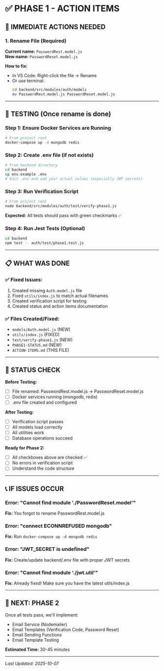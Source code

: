 # ✅ PHASE 1 - ACTION ITEMS

## 🔧 **IMMEDIATE ACTIONS NEEDED**

### 1. Rename File (Required)
**Current name:** `PasswordRest.model.js`  
**New name:** `PasswordReset.model.js`

**How to fix:**
- In VS Code: Right-click the file → Rename
- Or use terminal:
  ```bash
  cd backend/src/modules/auth/models
  mv PasswordRest.model.js PasswordReset.model.js
  ```

---

## 🧪 **TESTING (Once rename is done)**

### Step 1: Ensure Docker Services are Running
```bash
# From project root
docker-compose up -d mongodb redis
```

### Step 2: Create .env file (if not exists)
```bash
# From backend directory
cd backend
cp env.example .env
# Edit .env and add your actual values (especially JWT secrets)
```

### Step 3: Run Verification Script
```bash
# From project root
node backend/src/modules/auth/test/verify-phase1.js
```

**Expected:** All tests should pass with green checkmarks ✅

### Step 4: Run Jest Tests (Optional)
```bash
cd backend
npm test -- auth/test/phase1.test.js
```

---

## 📋 **WHAT WAS DONE**

### ✅ Fixed Issues:
1. Created missing `Auth.model.js` file
2. Fixed `utils/index.js` to match actual filenames
3. Created verification script for testing
4. Created status and action items documentation

### ✅ Files Created/Fixed:
- `models/Auth.model.js` (NEW)
- `utils/index.js` (FIXED)
- `test/verify-phase1.js` (NEW)
- `PHASE1-STATUS.md` (NEW)
- `ACTION-ITEMS.md` (THIS FILE)

---

## 🚦 **STATUS CHECK**

**Before Testing:**
- [ ] File renamed: PasswordRest.model.js → PasswordReset.model.js
- [ ] Docker services running (mongodb, redis)
- [ ] .env file created and configured

**After Testing:**
- [ ] Verification script passes
- [ ] All models load correctly
- [ ] All utilities work
- [ ] Database operations succeed

**Ready for Phase 2:**
- [ ] All checkboxes above are checked ✅
- [ ] No errors in verification script
- [ ] Understand the code structure

---

## 📞 **IF ISSUES OCCUR**

### Error: "Cannot find module './PasswordReset.model'"
**Fix:** You forgot to rename PasswordRest.model.js

### Error: "connect ECONNREFUSED mongodb"
**Fix:** Run `docker-compose up -d mongodb redis`

### Error: "JWT_SECRET is undefined"
**Fix:** Create/update backend/.env file with proper JWT secrets

### Error: "Cannot find module './jwt.util'"
**Fix:** Already fixed! Make sure you have the latest utils/index.js

---

## 🎯 **NEXT: PHASE 2**

Once all tests pass, we'll implement:
- Email Service (Nodemailer)
- Email Templates (Verification Code, Password Reset)
- Email Sending Functions
- Email Template Testing

**Estimated Time:** 30-45 minutes

---

*Last Updated: 2025-10-07*

